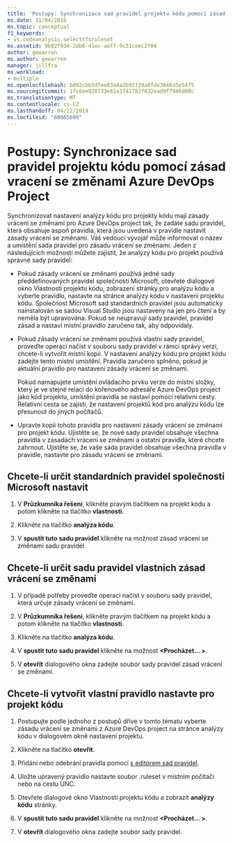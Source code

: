 ```yaml
---
title: 'Postupy: Synchronizace sad pravidel projektu kódu pomocí zásad vracení zpět se změnami týmového projektu'
ms.date: 11/04/2016
ms.topic: conceptual
f1_keywords:
- vs.codeanalysis.selecttfsruleset
ms.assetid: 9b02f934-2db6-41ec-aaff-9c31ceec2f04
author: gewarren
ms.author: gewarren
manager: jillfra
ms.workload:
- multiple
ms.openlocfilehash: bd92cbb5dfee83a4a2b92729a8fde3846a5e5475
ms.sourcegitcommit: 1fc6ee928733e61a1f42782f832ead9f7946d00c
ms.translationtype: MT
ms.contentlocale: cs-CZ
ms.lasthandoff: 04/22/2019
ms.locfileid: "60065699"
---
```

# <a name="how-to-synchronize-code-project-rule-sets-with-an-azure-devops-project-check-in-policy"></a>Postupy: Synchronizace sad pravidel projektu kódu pomocí zásad vracení se změnami Azure DevOps Project

Synchronizovat nastavení analýzy kódu pro projekty kódu mají zásady vrácení se změnami pro Azure DevOps project tak, že zadáte sadu pravidel, která obsahuje aspoň pravidla, která jsou uvedená v pravidle nastavit zásady vrácení se změnami. Váš vedoucí vývojář může informovat o název a umístění sada pravidel pro zásadu vrácení se změnami. Jeden z následujících možností můžete zajistit, že analýzy kódu pro projekt používá správné sady pravidel:

- Pokud zásady vrácení se změnami používá jedné sady předdefinovaných pravidel společnosti Microsoft, otevřete dialogové okno Vlastnosti projektu kódu, zobrazení stránky pro analýzu kódu a vyberte pravidlo, nastavte na stránce analýzy kódu v nastavení projektu kódu. Společnost Microsoft sad standardních pravidel jsou automaticky nainstalován se sadou Visual Studio jsou nastaveny na jen pro čtení a by neměla být upravována. Pokud se neupravují sady pravidel, pravidel zásad a nastaví místní pravidlo zaručeno tak, aby odpovídaly.

- Pokud zásady vrácení se změnami používá vlastní sady pravidel, proveďte operaci načíst v souboru sady pravidel v rámci správy verzí, chcete-li vytvořit místní kopii. V nastavení analýzy kódu pro projekt kódu zadejte tento místní umístění. Pravidla zaručeno splněno, pokud je aktuální pravidlo pro nastavení zásady vrácení se změnami.

     Pokud namapujete umístění ovládacího prvku verze do místní složky, který je ve stejné relaci do kořenového adresáře Azure DevOps project jako kód projektu, umístění pravidla se nastaví pomocí relativní cesty. Relativní cesta se zajistí, že nastavení projektů kód pro analýzu kódu lze přesunout do jiných počítačů.

- Upravte kopii tohoto pravidla pro nastavení zásady vrácení se změnami pro projekt kódu. Ujistěte se, že nové sady pravidel obsahuje všechna pravidla v zásadách vrácení se změnami a ostatní pravidla, které chcete zahrnout. Ujistěte se, že vaše sada pravidel obsahuje všechna pravidla v pravidle, nastavte pro zásadu vrácení se změnami.

## <a name="to-specify-a-microsoft-standard-rule-set"></a>Chcete-li určit standardních pravidel společnosti Microsoft nastavit

1. V **Průzkumníka řešení**, klikněte pravým tlačítkem na projekt kódu a potom klikněte na tlačítko **vlastnosti**.

2. Klikněte na tlačítko **analýza kódu**.

3. V **spustit tuto sadu pravidel** klikněte na možnost zásad vrácení se změnami sadu pravidel.

## <a name="to-specify-a-custom-check-in-policy-rule-set"></a>Chcete-li určit sadu pravidel vlastních zásad vrácení se změnami

1. V případě potřeby proveďte operaci načíst v souboru sady pravidel, která určuje zásady vrácení se změnami.

2. V **Průzkumníka řešení**, klikněte pravým tlačítkem na projekt kódu a potom klikněte na tlačítko **vlastnosti**.

3. Klikněte na tlačítko **analýza kódu**.

4. V **spustit tuto sadu pravidel** klikněte na možnost  **\<Procházet... >**.

5. V **otevřít** dialogového okna zadejte soubor sady pravidel zásad vrácení se změnami.

## <a name="to-create-a-custom-rule-set-for-a-code-project"></a>Chcete-li vytvořit vlastní pravidlo nastavte pro projekt kódu

1. Postupujte podle jednoho z postupů dříve v tomto tématu vyberte zásadu vrácení se změnami z Azure DevOps project na stránce analýzy kódu v dialogovém okně nastavení projektu.

2. Klikněte na tlačítko **otevřít**.

3. Přidání nebo odebrání pravidla pomocí [s editorem sad pravidel](../code-quality/working-in-the-code-analysis-rule-set-editor.md).

4. Uložte upravený pravidlo nastavte soubor .ruleset v místním počítači nebo na cestu UNC.

5. Otevřete dialogové okno Vlastnosti projektu kódu a zobrazit **analýzy kódu** stránky.

6. V **spustit tuto sadu pravidel** klikněte na možnost  **\<Procházet... >**.

7. V **otevřít** dialogového okna zadejte soubor sady pravidel.